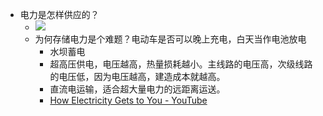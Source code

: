 - 电力是怎样供应的？
    - ![](https://firebasestorage.googleapis.com/v0/b/firescript-577a2.appspot.com/o/imgs%2Fapp%2Fxinyiheng%2F3F26IYXXSL.png?alt=media&token=7ea0b599-73be-4a78-8afb-7639a2e161f4) 
    - 为何存储电力是个难题？电动车是否可以晚上充电，白天当作电池放电
        - 水坝蓄电
        - 超高压供电，电压越高，热量损耗越小。主线路的电压高，次级线路的电压低，因为电压越高，建造成本就越高。
        - 直流电运输，适合超大量电力的远距离运送。
        - [How Electricity Gets to You - YouTube](https://www.youtube.com/watch?v=xhxo2oXRiio)
